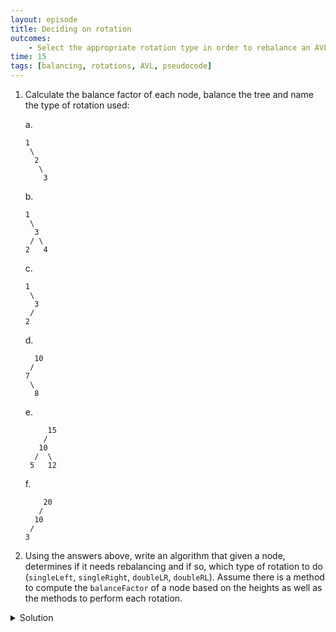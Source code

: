 ```yaml
---
layout: episode
title: Deciding on rotation
outcomes:
    - Select the appropriate rotation type in order to rebalance an AVL tree after an operation (insert, remove) is performed
time: 15
tags: [balancing, rotations, AVL, pseudocode]
---
```



1. Calculate the balance factor of each node, balance the tree and name the type of rotation used:

   a. 

   ```
   1
    \
     2
      \
       3
   ```

   b.

   ```
   1
    \
     3
    / \
   2   4
   ```

   c.

   ```
   1
    \
     3
    /
   2
   ```

   d.

   ```
     10
    /
   7
    \
     8
   ```

   e.

   ```
        15
       /
      10
     /  \
    5   12
   ```

   f.

   ```
       20
      /
     10
    /
   3
   ```

2. Using the answers above, write an algorithm that given a node, determines if it needs rebalancing and if so, which type of rotation to do (`singleLeft`, `singleRight`, `doubleLR`, `doubleRL`). Assume there is a method to compute the `balanceFactor` of a node based on the heights as well as the methods to perform each rotation.


<details class="solution">
  <summary>Solution</summary>

1. a. Single left rotation:

   ```
   1 (bf = -2)                           2 (bf = 0)
    \                                  /   \
     2 (bf = -1)      ->     (bf = 0) 1     3 (bf = 0)
      \
       3 (bf = 0)
   ```

   b. Single left rotation:

   ```
             1 (bf = -2)                             3 (bf = 1)
              \                                    /   \
               3 (bf = 0)       ->      (bf = -1) 1     4 (bf = 0)
              / \                                  \
   (bf = 0)  2   4  (bf = 0)                        2 (bf = 0)
   ```

   c. Double right-left rotation

   ```
   1 (bf = -2)          1 (bf = -2)                       2 (bf = 0)
    \                    \                              /   \
     3 (bf = 1)  ->       2 (bf = -1)    ->   (bf = 0) 1     3 (bf = 0)
    /                      \
   2 (bf = 0)               3 (bf = 0)
   ```

   d. Double left-right rotation

   ```
       10 (bf = 2)	          10 (bf = 2)                  8 (bf = 0)
       /			          /                          /   \
      7 (bf = -1)   ->      8 (bf = 1)   ->   (bf = 0) 7     10 (bf = 0)
       \			        /
        8 (bf = 0)	       7 (bf = 0)
   ```

   e. Single right rotation

   ```
                15 (bf = 2)                  10 (bf = -1)
               /                            /  \
              10 (bf = 0)    ->   (bf = 0) 5    15 (bf = 1)
             /  \                               /
   (bf = 0) 5   12 (bf = 0)           (bf = 0) 12
   ```

   f. Single right rotation

   ```
       20 (bf = 2)                  10 (bf = 0)
      /                            /  \
     10 (bf = 1)    ->   (bf = 0) 3    20 (bf = 0)
    /
   3 (bf = 0)
   ```

2. |                      | child `balancefactor`=-1 | child `balancefactor`=0 | child `balancefactor`=1 |
   | -------------------- | ------------------------ | ----------------------- | ----------------------- |
   | `balancefactor` = -2 | `singleLeft`             | `singleLeft`            | `doubleRL`              |
   | `balancefactor` = 2  | `doubleLR`               | `singleRight`           | `singleRight`           |

</details>
